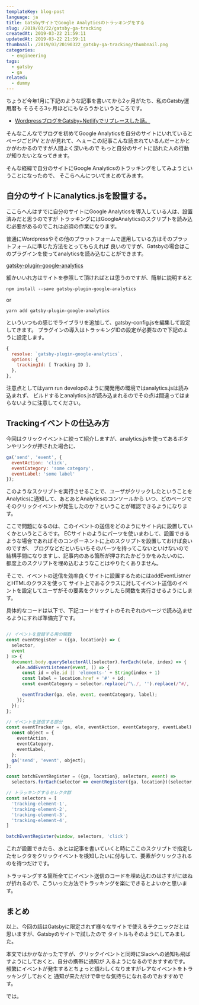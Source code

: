 ```yaml
---
templateKey: blog-post
language: ja
title: GatsbyサイトでGoogle Analyticsのトラッキングをする
slug: /2019/03/22/gatsby-ga-tracking
createdAt: 2019-03-22 21:59:11
updatedAt: 2019-03-22 21:59:11
thumbnail: /2019/03/20190322_gatsby-ga-tracking/thumbnail.png
categories:
  - engineering
tags:
  - gatsby
  - ga
related:
  - dummy
---
```



ちょうど今年1月に下記のような記事を書いてから2ヶ月がたち、私のGatsby運用暦も
そろそろ3ヶ月ほどにもなろうかというところです。

<div class="related-post">
  <ul>
    <li><a href="/2019/01/10/blog-renewal-by-gatsby">WordpressブログをGatsby+Netlifyでリプレースした話。</a></li>
  </ul>
</div>

そんなこんなでブログを初めてGoogle Analyticsを自分のサイトにいれているとページごとPV
とかが見れて、へぇーこの記事こんな読まれているんだーとかとかがわかるのですが人間よく深いもので
もっと自分のサイトに訪れた人の行動が知りたいとなってきます。

そんな経緯で自分のサイトにGoogle Analyticsのトラッキングをしてみようということになったので、
そこらへんについてまとめてみます。


## 自分のサイトにanalytics.jsを設置する。

ここらへんはすでに自分のサイトにGoogle Analyticsを導入している人は、設置済みだと思うのですが
トラッキングにはGoogleAnalyticsのスクリプトを読み込む必要があるのでこれは必須の作業になります。

普通にWordpressやその他のプラットフォームで運用している方はそのプラットフォームに準じた方法をとってもらえれば
良いのですが、Gatsbyの場合はこのプラグインを使ってanalyticsを読み込むことができます。

[gatsby-plugin-google-analytics](https://www.gatsbyjs.org/packages/gatsby-plugin-google-analytics/)

細かいいれ方はサイトを参照して頂ければとは思うのですが、簡単に説明すると

```
npm install --save gatsby-plugin-google-analytics
```

or

```
yarn add gatsby-plugin-google-analytics
```

といういつもの感じでライブラリを追加して、gatsby-config.jsを編集して設定してきます。
プラグインの導入はトラッキングIDの設定が必要なので下記のように設定します。

```javascript
{
  resolve: `gatsby-plugin-google-analytics`,
  options: {
    trackingId: [ Tracking ID ],
  },
},
```

注意点としてはyarn run developのように開発用の環境ではanalytics.jsは読み込まれず、
ビルドするとanalytics.jsが読み込まれるのでその点は間違ってはまらないように注意してください。


## Trackingイベントの仕込み方

今回はクリックイベントに絞って紹介しますが、analytics.jsを使ってあるボタンやリンクが押された場合に、

```javascript
ga('send', 'event', {
  eventAction: 'click',
  eventCategory: 'some category',
  eventLabel: 'some label'
});

```

このようなスクリプトを実行させることで、ユーザがクリックしたということをAnalyticsに通知して、あとあとAnalyticsのコンソールから
いつ、どのページでそのクリックイベントが発生したのか？ということが確認できるようになります。

ここで問題になるのは、このイベントの送信をどのようにサイト内に設置していくかというところです。
ECサイトのようにパーツを使いまわして、設置できるような場合であればそのコンポーネントに上のスクリプトを設置しておけば良いのですが、
ブログなどだといちいちそのパーツを持ってこないといけないので結構手間になりますし、記事内のある箇所が押されたかどうかをみたいのに、
都度上のスクリプトを埋め込むようなことはやりたくありません。


そこで、イベントの送信を効率良くサイトに設置するためにはaddEventListnerとHTMLのクラスを使って
サイト上であるクラスに対してイベント送信のイベントを設定してユーザがその要素をクリックしたら関数を実行させるようにします。

具体的なコードは以下で、下記コードをサイトのそれぞれのページで読み込ませるようにすれば準備完了です。

```javascript

// イベントを登録する用の関数
const eventRegister = ({ga, location}) => (
  selector,
  event
) => {
  document.body.querySelectorAll(selector).forEach((ele, index) => {
    ele.addEventListener(event, () => {
      const id = ele.id || 'elements-' + String(index + 1)
      const label = location.href + '#' + id;
      const eventCategory = selector.replace(/^\./, '').replace(/^#/, '')

      eventTracker(ga, ele, event, eventCategory, label);
    });
  });
};

// イベントを送信する部分
const eventTracker = (ga, ele, eventAction, eventCategory, eventLabel) => {
  const object = {
    eventAction,
    eventCategory,
    eventLabel,
  };
  ga('send', 'event', object);
};

const batchEventRegister = ({ga, location}, selectors, event) =>
  selectors.forEach(selector => eventRegister({ga, location})(selector, event))

// トラッキングするセレクタ群
const selectors = [
  'tracking-element-1',
  'tracking-element-2',
  'tracking-element-3',
  'tracking-element-4',
]

batchEventRegister(window, selectors, 'click')
```

これが設置できたら、あとは記事を書いていくと時にここのスクリプトで指定したセレクタをクリックイベントを検知したいに付与して、要素がクリックされるのを待つだけです。

トラッキングする箇所全てにイベント送信のコードを埋め込むのはさすがにほねが折れるので、こういった方法でトラッキングを楽にできるとよいかと思います。

## まとめ

以上、今回の話はGatsbyに限定されず様々なサイトで使えるテクニックだとは思いますが、Gatsbyのサイトで試したので
タイトルもそのようにしてみました。

本文ではかかなかったですが、クリックイベントと同時にSlackへの通知も飛ばすようにしておくと、自分の携帯に通知が
入るようになるのでおすすめです。頻繁にイベントが発生するとちょっと煩わしくなりますがレアなイベントをトラッキングしておくと
通知が来ただけで幸せな気持ちになれるのでおすすめです。

では。



